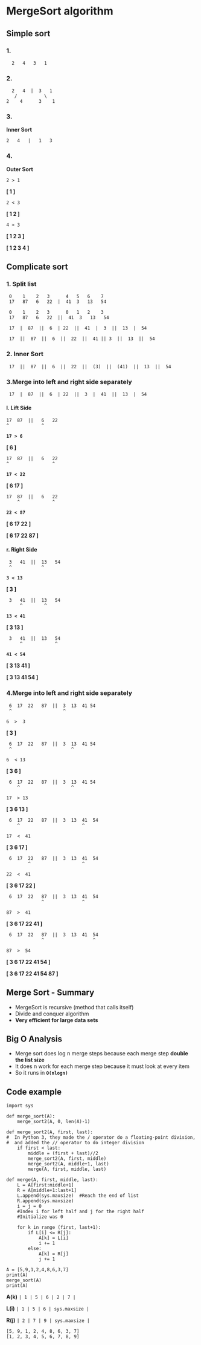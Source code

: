 # MergeSort algorithm

## Simple sort

### 1.

```
  2   4   3   1
```

### 2.



```
  2   4  |  3   1
   /          \
2    4      3    1
```

### 3.

**Inner Sort**

```
2   4   |   1   3
```

### 4.

**Outer Sort**

```
2 > 1
```

**[ 1 ]**

```
2 < 3
```

**[ 1 2 ]**


```
4 > 3
```

**[ 1 2 3 ]**

**[ 1 2 3 4 ]**


## Complicate sort

### 1. Split list

```
 0    1    2   3      4   5   6    7    
 17   87   6   22  |  41  3   13   54
```

```
 0    1    2   3      0   1   2    3    
 17   87   6   22  ||  41  3   13   54
```

```
 17  |  87  ||  6  | 22  ||  41  |  3  ||  13  |  54
```

```
 17  ||  87  ||  6  ||  22  ||  41 || 3  ||  13  ||  54
```

### 2. Inner Sort

```
 17  ||  87  ||  6  ||  22  ||  (3)  ||  (41)  ||  13  ||  54
```

### 3.Merge into left and right side separately

```
 17  |  87  ||  6  | 22  ||  3  |  41  ||  13  |  54
```

#### l. Lift Side 

```
17  87  ||   6   22
^            ^
```
**` 17 > 6 `**

**[ 6 ]**

```
17  87  ||   6   22
^                ^
```

**` 17 < 22 `**

**[  6  17  ]**

```
17  87  ||   6   22
    ^            ^
```

**` 22 < 87 `**

**[  6  17  22 ]**

**[  6  17  22   87  ]**


#### r. Right Side 


```
 3   41  ||  13   54
 ^           ^
```

**` 3 < 13 `**

**[ 3 ]**


```
 3   41  ||  13   54
     ^        ^
```

**` 13 < 41 `**

**[ 3  13 ]**


```
 3   41  ||  13   54
     ^            ^
```

**` 41 < 54 `**

**[ 3  13  41 ]**

**[ 3  13  41 54 ]**


### 4.Merge into left and right side separately

```
 6  17  22   87  ||  3  13  41 54
 ^                   ^
```

`6  >  3`

**[ 3 ]**

```
 6  17  22   87  ||  3  13  41 54
 ^                      ^
```

`6  < 13`

**[ 3 6   ]**

```
 6  17  22   87  ||  3  13  41 54
    ^                   ^
```

`17  > 13`

**[ 3 6 13 ]**

```
 6  17  22   87  ||  3  13  41  54
    ^                       ^
```

`17  <  41`

**[ 3 6 17 ]**

```
 6  17  22   87  ||  3  13  41  54
        ^                   ^
```

`22  <  41`

**[ 3 6 17 22 ]**

```
 6  17  22   87  ||  3  13  41  54
             ^              ^
```

`87  >  41`

**[ 3 6 17 22 41 ]**

```
 6  17  22   87  ||  3  13  41  54
             ^                  ^
```

`87  >  54`

**[ 3 6 17 22 41 54 ]**

**[ 3 6 17 22 41 54 87 ]**

## Merge Sort - Summary

* MergeSort is recursive (method that calls itself)
* Divide and conquer algorithm 
* **Very efficient for large data sets**


## Big O Analysis

* Merge sort does log n merge steps because each merge step **double the list size**
* It does n work for each merge step because it must look at every item
* So it runs in **`O(nlogn)`**


## Code example

```
import sys

def merge_sort(A):
	merge_sort2(A, 0, len(A)-1)

def merge_sort2(A, first, last):
#  In Python 3, they made the / operator do a floating-point division, 
#  and added the // operator to do integer division 
	if first < last:
		middle = (first + last)//2
		merge_sort2(A, first, middle)
		merge_sort2(A, middle+1, last)
		merge(A, first, middle, last)

def merge(A, first, middle, last):
	L = A[first:middle+1]
	R = A[middle+1:last+1]
	L.append(sys.maxsize)  #Reach the end of list
	R.append(sys.maxsize)
	i = j = 0
	#Index i for left half and j for the right half
	#Initialize was 0

	for k in range (first, last+1):
		if L[i] <= R[j]:
			A[k] = L[i]
			i += 1
		else:
			A[k] = R[j]
			j += 1

A = [5,9,1,2,4,8,6,3,7]
print(A)
merge_sort(A)
print(A)
```

**A(k)**  `| 1 | 5 | 6 | 2 | 7 |`

**L(i)**  `| 1 | 5 | 6 | sys.maxsize |`

**R(j)**  `| 2 | 7 | 9 | sys.maxsize |`          

```
[5, 9, 1, 2, 4, 8, 6, 3, 7]
[1, 2, 3, 4, 5, 6, 7, 8, 9]
```